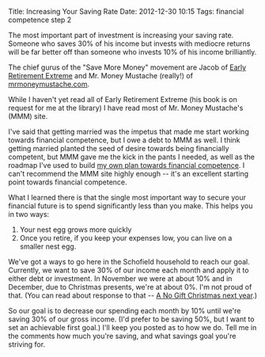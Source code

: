 Title: Increasing Your Saving Rate
Date: 2012-12-30 10:15
Tags: financial competence step 2

The most important part of investment is increasing your saving rate.
Someone who saves 30% of his income but invests with mediocre returns
will be far better off than someone who invests 10% of his income
brilliantly.

The chief gurus of the "Save More Money" movement are Jacob of [Early
Retirement Extreme](http://earlyretirementextreme.com/about) and Mr.
Money Mustache (really!) of
[mrmoneymustache.com](http://www.mrmoneymustache.com/).

While I haven't yet read all of Early Retirement Extreme (his book is on
request for me at the library) I have read most of Mr. Money Mustache's
(MMM) site.

I've said that getting married was the impetus that made me start
working towards financial competence, but I owe a debt to MMM as well. I
think getting married planted the seed of desire towards being
financially competent, but MMM gave me the kick in the pants I needed,
as well as the roadmap I've used to build [my own plan towards financial
competence](/2012/12/29/a-financial-roadmap "A Roadmap to Financial Competence").
I can't recommend the MMM site highly enough -- it's an excellent
starting point towards financial competence.

What I learned there is that the single most important way to secure
your financial future is to spend significantly less than you make. This
helps you in two ways:

1.  Your nest egg grows more
    quickly
2.  Once you retire, if you keep your expenses low, you can live on a
    smaller nest egg.

We've got a ways to go here in the Schofield household to reach our
goal. Currently, we want to save 30% of our income each month and apply
it to either debt or investment. In November we were at about 10% and in
December, due to Christmas presents, we're at about 0%. I'm not proud of
that. (You can read about response to that -- [A No Gift Christmas next
year](/2012/12/30/a-no-gift-christmas "A No-Gift Christmas").)

So our goal is to decrease our spending each month by 10% until we're
saving 30% of our gross income. (I'd prefer to be saving 50%, but I want
to set an achievable first goal.) I'll keep you posted as to how we do.
Tell me in the comments how much you're saving, and what savings goal
you're striving for.

